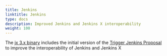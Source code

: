 ```yaml
---
title: Jenkins
linktitle: Jenkins
type: docs
description: Improved Jenkins and Jenkins X interoperability
weight: 100
---
```



The [jx 3.x binary](/docs/v3/guides/jx3/) includes the initial version of the [Trigger Jenkins Proposal](https://github.com/jstrachan/enhancements/blob/jenkins-trigger/proposals/trigger-jenkins/README.md) to improve the interoperability of Jenkins and Jenkins X


